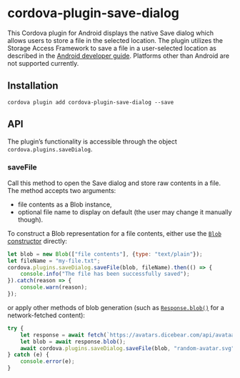 # cordova-plugin-save-dialog

This Cordova plugin for Android displays the native Save dialog which allows users to store a file in the selected location. The plugin utilizes the Storage Access Framework to save a file in a user-selected location as described in the [Android developer guide](https://developer.android.com/training/data-storage/shared/documents-files#create-file). Platforms other than Android are not supported currently.

## Installation

```
cordova plugin add cordova-plugin-save-dialog --save
```

## API

The plugin’s functionality is accessible through the object `cordova.plugins.saveDialog`.

### saveFile

Call this method to open the Save dialog and store raw contents in a file. The method accepts two arguments:

* file contents as a Blob instance,
* optional file name to display on default (the user may change it manually though).

To construct a Blob representation for a file contents, either use the [`Blob` constructor](https://developer.mozilla.org/en-US/docs/Web/API/Blob/Blob) directly:

```javascript
let blob = new Blob(["file contents"], {type: "text/plain"});
let fileName = "my-file.txt";
cordova.plugins.saveDialog.saveFile(blob, fileName).then(() => {
    console.info("The file has been successfully saved");
}).catch(reason => {
    console.warn(reason);
});
```

or apply other methods of blob generation (such as [`Response.blob()`](https://developer.mozilla.org/en-US/docs/Web/API/Response/blob) for a network-fetched content):

```javascript
try {
    let response = await fetch(`https://avatars.dicebear.com/api/avataaars/${Math.random()}.svg`);
    let blob = await response.blob();
    await cordova.plugins.saveDialog.saveFile(blob, "random-avatar.svg");
} catch (e) {
    console.error(e);
}
```
